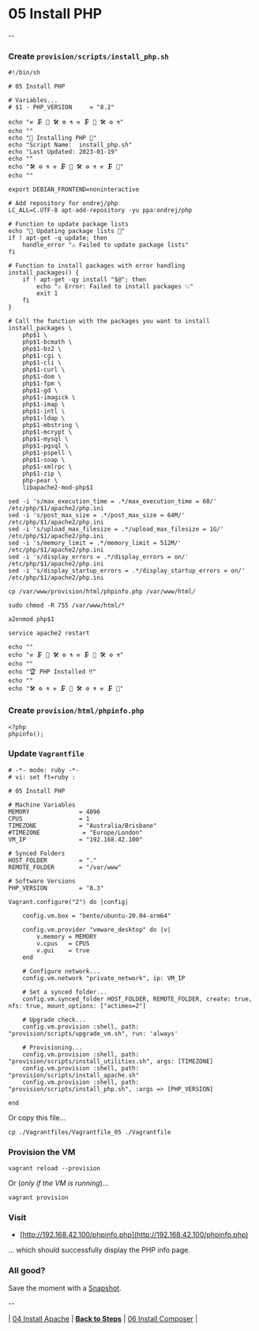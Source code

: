 # 05 Install PHP

--

### Create `provision/scripts/install_php.sh`

```
#!/bin/sh

# 05 Install PHP

# Variables...
# $1 - PHP_VERSION     = "8.2"

echo "⚒️ 🗜 🔭 🛠️ ⚙️ ⚗️ ⚒️ 🗜 🔭 🛠️ ⚙️ ⚗️"
echo ""
echo "🚀 Installing PHP 🚀"
echo "Script Name:  install_php.sh"
echo "Last Updated: 2023-01-19"
echo ""
echo "🛠️ ⚙️ ⚗️ ⚒️ 🗜 🔭 🛠️ ⚙️ ⚗️ ⚒️ 🗜 🔭"
echo ""

export DEBIAN_FRONTEND=noninteractive

# Add repository for ondrej/php
LC_ALL=C.UTF-8 apt-add-repository -yu ppa:ondrej/php

# Function to update package lists
echo "🔄 Updating package lists 🔄"
if ! apt-get -q update; then
	handle_error "⚠️ Failed to update package lists"
fi

# Function to install packages with error handling
install_packages() {
	if ! apt-get -qy install "$@"; then
		echo "⚠️ Error: Failed to install packages 💥"
		exit 1
	fi
}

# Call the function with the packages you want to install
install_packages \
	php$1 \
	php$1-bcmath \
	php$1-bz2 \
	php$1-cgi \
	php$1-cli \
	php$1-curl \
	php$1-dom \
	php$1-fpm \
	php$1-gd \
	php$1-imagick \
	php$1-imap \
	php$1-intl \
	php$1-ldap \
	php$1-mbstring \
	php$1-mcrypt \
	php$1-mysql \
	php$1-pgsql \
	php$1-pspell \
	php$1-soap \
	php$1-xmlrpc \
	php$1-zip \
	php-pear \
	libapache2-mod-php$1

sed -i 's/max_execution_time = .*/max_execution_time = 60/' /etc/php/$1/apache2/php.ini
sed -i 's/post_max_size = .*/post_max_size = 64M/' /etc/php/$1/apache2/php.ini
sed -i 's/upload_max_filesize = .*/upload_max_filesize = 1G/' /etc/php/$1/apache2/php.ini
sed -i 's/memory_limit = .*/memory_limit = 512M/' /etc/php/$1/apache2/php.ini
sed -i 's/display_errors = .*/display_errors = on/' /etc/php/$1/apache2/php.ini
sed -i 's/display_startup_errors = .*/display_startup_errors = on/' /etc/php/$1/apache2/php.ini

cp /var/www/provision/html/phpinfo.php /var/www/html/

sudo chmod -R 755 /var/www/html/*

a2enmod php$1

service apache2 restart

echo ""
echo "⚒️ 🗜 🔭 🛠️ ⚙️ ⚗️ ⚒️ 🗜 🔭 🛠️ ⚙️ ⚗️"
echo ""
echo "🏆 PHP Installed ‼️"
echo ""
echo "🛠️ ⚙️ ⚗️ ⚒️ 🗜 🔭 🛠️ ⚙️ ⚗️ ⚒️ 🗜 🔭"
```

### Create `provision/html/phpinfo.php`

```
<?php
phpinfo();
```

### Update `Vagrantfile`

```
# -*- mode: ruby -*-
# vi: set ft=ruby :

# 05 Install PHP

# Machine Variables
MEMORY              = 4096
CPUS                = 1
TIMEZONE            = "Australia/Brisbane"
#TIMEZONE            = "Europe/London"
VM_IP               = "192.168.42.100"

# Synced Folders
HOST_FOLDER         = "."
REMOTE_FOLDER       = "/var/www"

# Software Versions
PHP_VERSION         = "8.3"

Vagrant.configure("2") do |config|

	config.vm.box = "bento/ubuntu-20.04-arm64"

	config.vm.provider "vmware_desktop" do |v|
		v.memory = MEMORY
		v.cpus   = CPUS
		v.gui    = true
	end

	# Configure network...
	config.vm.network "private_network", ip: VM_IP

	# Set a synced folder...
	config.vm.synced_folder HOST_FOLDER, REMOTE_FOLDER, create: true, nfs: true, mount_options: ["actimeo=2"]

	# Upgrade check...
	config.vm.provision :shell, path: "provision/scripts/upgrade_vm.sh", run: 'always'

	# Provisioning...
	config.vm.provision :shell, path: "provision/scripts/install_utilities.sh", args: [TIMEZONE]
	config.vm.provision :shell, path: "provision/scripts/install_apache.sh"
	config.vm.provision :shell, path: "provision/scripts/install_php.sh", :args => [PHP_VERSION]

end
```

Or copy this file...

```
cp ./Vagrantfiles/Vagrantfile_05 ./Vagrantfile
```

### Provision the VM

```
vagrant reload --provision
```

Or (*only if the VM is running*)...

```
vagrant provision
```

### Visit

* [http://192.168.42.100/phpinfo.php](http://192.168.42.100/phpinfo.php)

... which should successfully display the PHP info page.

### All good?

Save the moment with a [Snapshot](./Snapshots.md).

--

| [04 Install Apache](./04_Install_Apache.md)
| [**Back to Steps**](../README.md)
| [06 Install Composer](./06_Install_Composer.md)
|
